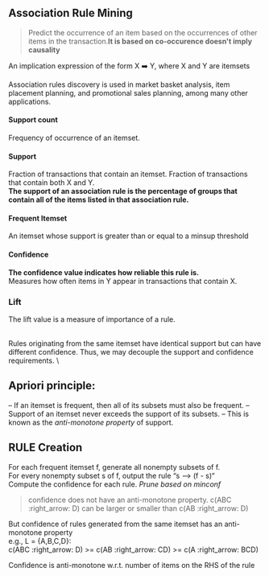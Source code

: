 
## Association Rule Mining
> Predict the occurrence of an item based on the occurrences of other items in the transaction.**It is based on co-occurence doesn't imply causality**

An implication expression of the form X :arrow_right: Y, where X and Y are itemsets

Association rules discovery is used in market basket analysis, item placement planning, and promotional sales planning, among many other applications.

#### Support count
Frequency of occurrence of an itemset.

#### Support
Fraction of transactions that contain an itemset. 
Fraction of transactions that contain both X and Y. \
**The support of an association rule is the percentage of groups that contain all of the items listed in that association rule.**
		
#### Frequent Itemset
An itemset whose support is greater than or equal to a minsup threshold

#### Confidence
**The confidence value indicates how reliable this rule is.** \
Measures how often items in Y appear in transactions that contain X.

### Lift
The lift value is a measure of importance of a rule.

\
Rules originating from the same itemset have identical support but can have different confidence.
 Thus, we may decouple the support and confidence requirements.
\

## Apriori principle:
– If an itemset is frequent, then all of its subsets must also
be frequent.
– Support of an itemset never exceeds the support of its subsets.
– This is known as the _anti-monotone property_ of support. 

## RULE Creation
For each frequent itemset f, generate all nonempty subsets of f. \
For every nonempty subset s of f, output the rule “s --> (f - s)“ \
Compute the confidence for each rule.
_Prune based on minconf_

> confidence does not have an anti-monotone property.
	c(ABC :right_arrow: D) can be larger or smaller than c(AB :right_arrow: D)

But confidence of rules generated from the same itemset has an anti-monotone property \
e.g., L = {A,B,C,D}:  \
		c(ABC :right_arrow: D) >= c(AB :right_arrow: CD) >= c(A :right_arrow: BCD)
 
 Confidence is anti-monotone w.r.t. number of items on the RHS of the rule


